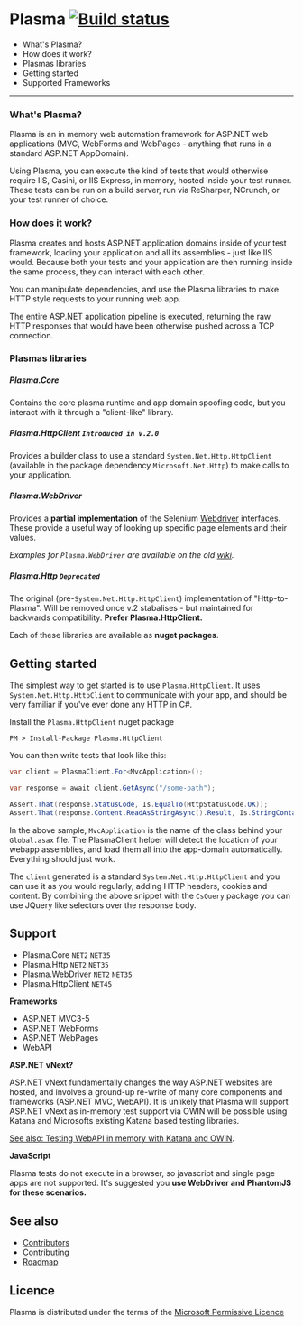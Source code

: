 # Plasma [![Build status](https://ci.appveyor.com/api/projects/status/iqqdm2ymtt0vc81w/branch/master?svg=true)](https://ci.appveyor.com/project/Plasma/plasma/branch/master)

 * What's Plasma?
 * How does it work?
 * Plasmas libraries
 * Getting started
 * Supported Frameworks

 ---

### What's Plasma?

Plasma is an in memory web automation framework for ASP.NET web applications (MVC, WebForms and WebPages - anything that runs in a standard ASP.NET AppDomain).

Using Plasma, you can execute the kind of tests that would otherwise require IIS, Casini, or IIS Express, in memory, hosted inside your test runner. These tests can be run on a build server, run via ReSharper, NCrunch, or your test runner of choice.

### How does it work?

Plasma creates and hosts ASP.NET application domains inside of your test framework, loading your application and all its assemblies - just like IIS would. Because both your tests and your application are then running inside the same process, they can interact with each other.

You can manipulate dependencies, and use the Plasma libraries to make HTTP style requests to your running web app.

The entire ASP.NET application pipeline is executed, returning the raw HTTP responses that would have been otherwise pushed across a TCP connection.

### Plasmas libraries

##### Plasma.Core

Contains the core plasma runtime and app domain spoofing code, but you interact with it through a "client-like" library.

##### Plasma.HttpClient `Introduced in v.2.0`

Provides a builder class to use a standard `System.Net.Http.HttpClient` (available in the package dependency `Microsoft.Net.Http`) to make calls to your application.

##### Plasma.WebDriver

Provides a **partial implementation** of the Selenium [Webdriver](http://code.google.com/p/selenium/?redir=1) interfaces. These provide a useful way of looking up specific page elements and their values.

*Examples for `Plasma.WebDriver` are available on the old  [wiki](https://github.com/jennifersmith/plasma/wiki).*

##### Plasma.Http `Deprecated`

The original (pre-`System.Net.Http.HttpClient`) implementation of "Http-to-Plasma". Will be removed once v.2 stabalises - but maintained for backwards compatibility. **Prefer Plasma.HttpClient.**

Each of these libraries are available as **nuget packages**.

## Getting started

The simplest way to get started is to use `Plasma.HttpClient`. It uses `System.Net.Http.HttpClient` to communicate with your app, and should be very familiar if you've ever done any HTTP in C#.

Install the `Plasma.HttpClient` nuget package

    PM > Install-Package Plasma.HttpClient

You can then write tests that look like this:

```csharp
var client = PlasmaClient.For<MvcApplication>();

var response = await client.GetAsync("/some-path");

Assert.That(response.StatusCode, Is.EqualTo(HttpStatusCode.OK));
Assert.That(response.Content.ReadAsStringAsync().Result, Is.StringContaining("Hello world"));
```

In the above sample, `MvcApplication` is the name of the class behind your `Global.asax` file.
The PlasmaClient helper will detect the location of your webapp assemblies, and load them all into the app-domain automatically. Everything should just work.

The `client` generated is a standard `System.Net.Http.HttpClient` and you can use it as you would regularly, adding HTTP headers, cookies and content. By combining the above snippet with the `CsQuery` package you can use JQuery like selectors over the response body.

## Support

* Plasma.Core `NET2` `NET35`
* Plasma.Http `NET2` `NET35`
* Plasma.WebDriver `NET2` `NET35`
* Plasma.HttpClient `NET45`

**Frameworks**
 * ASP.NET MVC3-5
 * ASP.NET WebForms
 * ASP.NET WebPages
 * WebAPI

**ASP.NET vNext?**

ASP.NET vNext fundamentally changes the way ASP.NET websites are hosted, and involves a ground-up re-write of many core components and frameworks (ASP.NET MVC, WebAPI).  It is unlikely that Plasma will support ASP.NET vNext as in-memory test support via OWIN will be possible using Katana and Microsofts existing Katana based testing libraries.

[See also: Testing WebAPI in memory with Katana and OWIN](http://www.davidwhitney.co.uk/Blog/2015/01/07/testing-an-asp-net-webapi-app-in-memory/).

**JavaScript**

Plasma tests do not execute in a browser, so javascript and single page apps are not supported. It's suggested you **use WebDriver and PhantomJS for these scenarios.**

## See also

* [Contributors](contributors.md)
* [Contributing](contributing.md)
* [Roadmap](roadmap.md)

## Licence

Plasma is distributed under the terms of the [Microsoft Permissive Licence](http://www.microsoft.com/opensource/licenses.mspx#Ms-PL)
